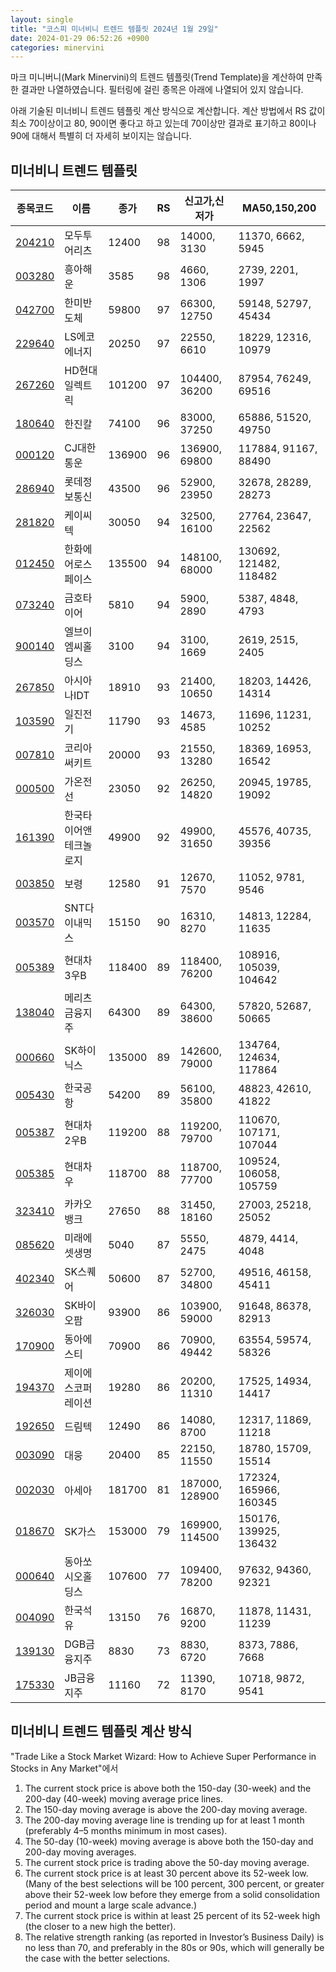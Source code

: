 ```yaml
---
layout: single
title: "코스피 미너비니 트렌드 템플릿 2024년 1월 29일"
date: 2024-01-29 06:52:26 +0900
categories: minervini
---
```

마크 미니버니(Mark Minervini)의 트렌드 템플릿(Trend Template)을 계산하여 만족한 결과만 나열하였습니다. 필터링에 걸린 종목은 아래에 나열되어 있지 않습니다.

아래 기술된 미너비니 트렌드 템플릿 계산 방식으로 계산합니다. 계산 방법에서 RS 값이 최소 70이상이고 80, 90이면 좋다고 하고 있는데 70이상만 결과로 표기하고 80이나 90에 대해서 특별히 더 자세히 보이지는 않습니다.

## 미너비니 트렌드 템플릿

|종목코드|이름|종가|RS|신고가,신저가|MA50,150,200|
|------|---|---|--|---------|------------|
|[204210](https://finance.daum.net/quotes/A204210)|모두투어리츠|12400|98|14000, 3130|11370, 6662, 5945|
|[003280](https://finance.daum.net/quotes/A003280)|흥아해운|3585|98|4660, 1306|2739, 2201, 1997|
|[042700](https://finance.daum.net/quotes/A042700)|한미반도체|59800|97|66300, 12750|59148, 52797, 45434|
|[229640](https://finance.daum.net/quotes/A229640)|LS에코에너지|20250|97|22550, 6610|18229, 12316, 10979|
|[267260](https://finance.daum.net/quotes/A267260)|HD현대일렉트릭|101200|97|104400, 36200|87954, 76249, 69516|
|[180640](https://finance.daum.net/quotes/A180640)|한진칼|74100|96|83000, 37250|65886, 51520, 49750|
|[000120](https://finance.daum.net/quotes/A000120)|CJ대한통운|136900|96|136900, 69800|117884, 91167, 88490|
|[286940](https://finance.daum.net/quotes/A286940)|롯데정보통신|43500|96|52900, 23950|32678, 28289, 28273|
|[281820](https://finance.daum.net/quotes/A281820)|케이씨텍|30050|94|32500, 16100|27764, 23647, 22562|
|[012450](https://finance.daum.net/quotes/A012450)|한화에어로스페이스|135500|94|148100, 68000|130692, 121482, 118482|
|[073240](https://finance.daum.net/quotes/A073240)|금호타이어|5810|94|5900, 2890|5387, 4848, 4793|
|[900140](https://finance.daum.net/quotes/A900140)|엘브이엠씨홀딩스|3100|94|3100, 1669|2619, 2515, 2405|
|[267850](https://finance.daum.net/quotes/A267850)|아시아나IDT|18910|93|21400, 10650|18203, 14426, 14314|
|[103590](https://finance.daum.net/quotes/A103590)|일진전기|11790|93|14673, 4585|11696, 11231, 10252|
|[007810](https://finance.daum.net/quotes/A007810)|코리아써키트|20000|93|21550, 13280|18369, 16953, 16542|
|[000500](https://finance.daum.net/quotes/A000500)|가온전선|23050|92|26250, 14820|20945, 19785, 19092|
|[161390](https://finance.daum.net/quotes/A161390)|한국타이어앤테크놀로지|49900|92|49900, 31650|45576, 40735, 39356|
|[003850](https://finance.daum.net/quotes/A003850)|보령|12580|91|12670, 7570|11052, 9781, 9546|
|[003570](https://finance.daum.net/quotes/A003570)|SNT다이내믹스|15150|90|16310, 8270|14813, 12284, 11635|
|[005389](https://finance.daum.net/quotes/A005389)|현대차3우B|118400|89|118400, 76200|108916, 105039, 104642|
|[138040](https://finance.daum.net/quotes/A138040)|메리츠금융지주|64300|89|64300, 38600|57820, 52687, 50665|
|[000660](https://finance.daum.net/quotes/A000660)|SK하이닉스|135000|89|142600, 79000|134764, 124634, 117864|
|[005430](https://finance.daum.net/quotes/A005430)|한국공항|54200|89|56100, 35800|48823, 42610, 41822|
|[005387](https://finance.daum.net/quotes/A005387)|현대차2우B|119200|88|119200, 79700|110670, 107171, 107044|
|[005385](https://finance.daum.net/quotes/A005385)|현대차우|118700|88|118700, 77700|109524, 106058, 105759|
|[323410](https://finance.daum.net/quotes/A323410)|카카오뱅크|27650|88|31450, 18160|27003, 25218, 25052|
|[085620](https://finance.daum.net/quotes/A085620)|미래에셋생명|5040|87|5550, 2475|4879, 4414, 4048|
|[402340](https://finance.daum.net/quotes/A402340)|SK스퀘어|50600|87|52700, 34800|49516, 46158, 45411|
|[326030](https://finance.daum.net/quotes/A326030)|SK바이오팜|93900|86|103900, 59000|91648, 86378, 82913|
|[170900](https://finance.daum.net/quotes/A170900)|동아에스티|70900|86|70900, 49442|63554, 59574, 58326|
|[194370](https://finance.daum.net/quotes/A194370)|제이에스코퍼레이션|19280|86|20200, 11310|17525, 14934, 14417|
|[192650](https://finance.daum.net/quotes/A192650)|드림텍|12490|86|14080, 8700|12317, 11869, 11218|
|[003090](https://finance.daum.net/quotes/A003090)|대웅|20400|85|22150, 11550|18780, 15709, 15514|
|[002030](https://finance.daum.net/quotes/A002030)|아세아|181700|81|187000, 128900|172324, 165966, 160345|
|[018670](https://finance.daum.net/quotes/A018670)|SK가스|153000|79|169900, 114500|150176, 139925, 136432|
|[000640](https://finance.daum.net/quotes/A000640)|동아쏘시오홀딩스|107600|77|109400, 78200|97632, 94360, 92321|
|[004090](https://finance.daum.net/quotes/A004090)|한국석유|13150|76|16870, 9200|11878, 11431, 11239|
|[139130](https://finance.daum.net/quotes/A139130)|DGB금융지주|8830|73|8830, 6720|8373, 7886, 7668|
|[175330](https://finance.daum.net/quotes/A175330)|JB금융지주|11160|72|11390, 8170|10718, 9872, 9541|

## 미너비니 트렌드 템플릿 계산 방식

"Trade Like a Stock Market Wizard: How to Achieve Super Performance in Stocks in Any Market"에서

 1. The current stock price is above both the 150-day (30-week) and the 200-day (40-week) moving average price lines.
 1. The 150-day moving average is above the 200-day moving average.
 1. The 200-day moving average line is trending up for at least 1 month (preferably 4–5 months minimum in most cases).
 1. The 50-day (10-week) moving average is above both the 150-day and 200-day moving averages.
 1. The current stock price is trading above the 50-day moving average.
 1. The current stock price is at least 30 percent above its 52-week low. (Many of the best selections will be 100 percent, 300 percent, or greater above their 52-week low before they emerge from a solid consolidation period and mount a large scale advance.)
 1. The current stock price is within at least 25 percent of its 52-week high (the closer to a new high the better).
 1. The relative strength ranking (as reported in Investor’s Business Daily) is no less than 70, and preferably in the 80s or 90s, which will generally be the case with the better selections.
